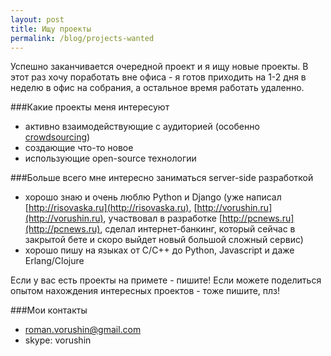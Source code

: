 ```yaml
---
layout: post
title: Ищу проекты
permalink: /blog/projects-wanted
---
```

Успешно заканчивается очередной проект и я ищу новые проекты. В этот раз хочу поработать вне офиса - я готов приходить на 1-2 дня в неделю в офис на собрания, а остальное время работать удаленно.
<!--more-->

###Какие проекты меня интересуют

* активно взаимодействующие с аудиторией (особенно [crowdsourcing](http://en.wikipedia.org/wiki/Crowdsourcing))
* создающие что-то новое
* использующие open-source технологии

###Больше всего мне интересно заниматься server-side разработкой

* хорошо знаю и очень люблю Python и Django (уже написал [http://risovaska.ru](http://risovaska.ru), [http://vorushin.ru](http://vorushin.ru), участвовал в разработке [http://pcnews.ru](http://pcnews.ru), сделал интернет-банкинг, который сейчас в закрытой бете и скоро выйдет новый большой сложный сервис)
* хорошо пишу на языках от C/C++ до Python, Javascript и даже Erlang/Clojure

Если у вас есть проекты на примете - пишите! Если можете поделиться опытом нахождения интересных проектов - тоже пишите, плз!

###Мои контакты

* [roman.vorushin@gmail.com](mailto:roman.vorushin@gmail.com)
* skype: vorushin